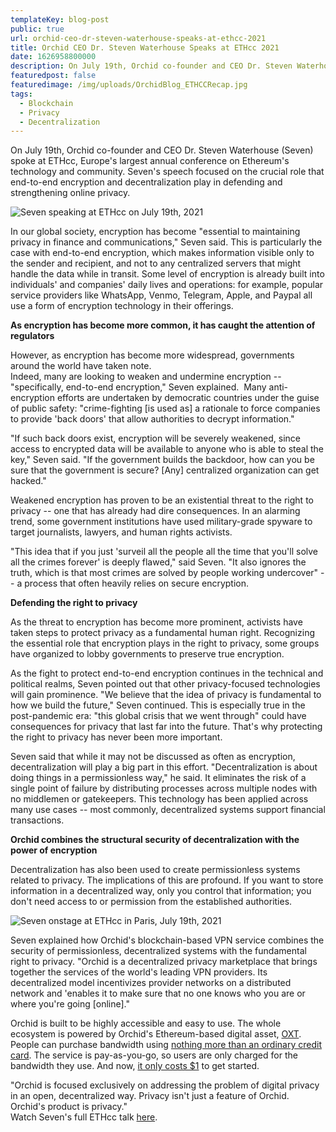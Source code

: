 ```yaml
---
templateKey: blog-post
public: true
url: orchid-ceo-dr-steven-waterhouse-speaks-at-ethcc-2021
title: Orchid CEO Dr. Steven Waterhouse Speaks at ETHcc 2021
date: 1626958800000
description: On July 19th, Orchid co-founder and CEO Dr. Steven Waterhouse (Seven) spoke at ETHcc, Europe’s largest annual conference on Ethereum’s technology and community.
featuredpost: false
featuredimage: /img/uploads/OrchidBlog_ETHCCRecap.jpg
tags:
  - Blockchain
  - Privacy
  - Decentralization
---
```

On July 19th, Orchid co-founder and CEO Dr. Steven Waterhouse (Seven) spoke at ETHcc, Europe's largest annual conference on Ethereum's technology and community. Seven's speech focused on the crucial role that end-to-end encryption and decentralization play in defending and strengthening online privacy.

![Seven speaking at ETHcc on July 19th, 2021](/img/uploads/orchid-ceo-dr-steven-waterhouse-speaks-at-ethcc-2021-img1.png)

In our global society, encryption has become "essential to maintaining privacy in finance and communications," Seven said. This is particularly the case with end-to-end encryption, which makes information visible only to the sender and recipient, and not to any centralized servers that might handle the data while in transit. Some level of encryption is already built into individuals' and companies' daily lives and operations: for example, popular service providers like WhatsApp, Venmo, Telegram, Apple, and Paypal all use a form of encryption technology in their offerings.

**As encryption has become more common, it has caught the attention of regulators**

However, as encryption has become more widespread, governments around the world have taken note.\
Indeed, many are looking to weaken and undermine encryption -- "specifically, end-to-end encryption," Seven explained.  Many anti-encryption efforts are undertaken by democratic countries under the guise of public safety: "crime-fighting [is used as] a rationale to force companies to provide 'back doors' that allow authorities to decrypt information."

"If such back doors exist, encryption will be severely weakened, since access to encrypted data will be available to anyone who is able to steal the key," Seven said. "If the government builds the backdoor, how can you be sure that the government is secure? [Any] centralized organization can get hacked."

Weakened encryption has proven to be an existential threat to the right to privacy -- one that has already had dire consequences. In an alarming trend, some government institutions have used military-grade spyware to target journalists, lawyers, and human rights activists.

"This idea that if you just 'surveil all the people all the time that you'll solve all the crimes forever' is deeply flawed," said Seven. "It also ignores the truth, which is that most crimes are solved by people working undercover" -- a process that often heavily relies on secure encryption.

**Defending the right to privacy**

As the threat to encryption has become more prominent, activists have taken steps to protect privacy as a fundamental human right. Recognizing the essential role that encryption plays in the right to privacy, some groups have organized to lobby governments to preserve true encryption.

As the fight to protect end-to-end encryption continues in the technical and political realms, Seven pointed out that other privacy-focused technologies will gain prominence. "We believe that the idea of privacy is fundamental to how we build the future," Seven continued. This is especially true in the post-pandemic era: "this global crisis that we went through" could have consequences for privacy that last far into the future. That's why protecting the right to privacy has never been more important.

Seven said that while it may not be discussed as often as encryption, decentralization will play a big part in this effort. "Decentralization is about doing things in a permissionless way," he said. It eliminates the risk of a single point of failure by distributing processes across multiple nodes with no middlemen or gatekeepers. This technology has been applied across many use cases -- most commonly, decentralized systems support financial transactions.

**Orchid combines the structural security of decentralization with the power of encryption**

Decentralization has also been used to create permissionless systems related to privacy. The implications of this are profound. If you want to store information in a decentralized way, only you control that information; you don't need access to or permission from the established authorities.

![Seven onstage at ETHcc in Paris, July 19th, 2021](/img/uploads/orchid-ceo-dr-steven-waterhouse-speaks-at-ethcc-2021-img2.png)

Seven explained how Orchid's blockchain-based VPN service combines the security of permissionless, decentralized systems with the fundamental right to privacy. "Orchid is a decentralized privacy marketplace that brings together the services of the world's leading VPN providers. Its decentralized model incentivizes provider networks on a distributed network and 'enables it to make sure that no one knows who you are or where you're going [online]."

Orchid is built to be highly accessible and easy to use. The whole ecosystem is powered by Orchid's Ethereum-based digital asset, [OXT](https://www.orchid.com/oxt). People can purchase bandwidth using [nothing more than an ordinary credit card](/how-to-start-using-orchids-crypto-vpn-in-seconds/#:~:text=Once%20you've%20got%20the,That's%20it!). The service is pay-as-you-go, so users are only charged for the bandwidth they use. And now, [it only costs $1](/starting-today-it-only-costs-1-to-get-started-with-orchid/) to get started.

"Orchid is focused exclusively on addressing the problem of digital privacy in an open, decentralized way. Privacy isn't just a feature of Orchid. Orchid's product is privacy."\
Watch Seven's full ETHcc talk [here](https://youtu.be/GrGfEGMGeqo).
